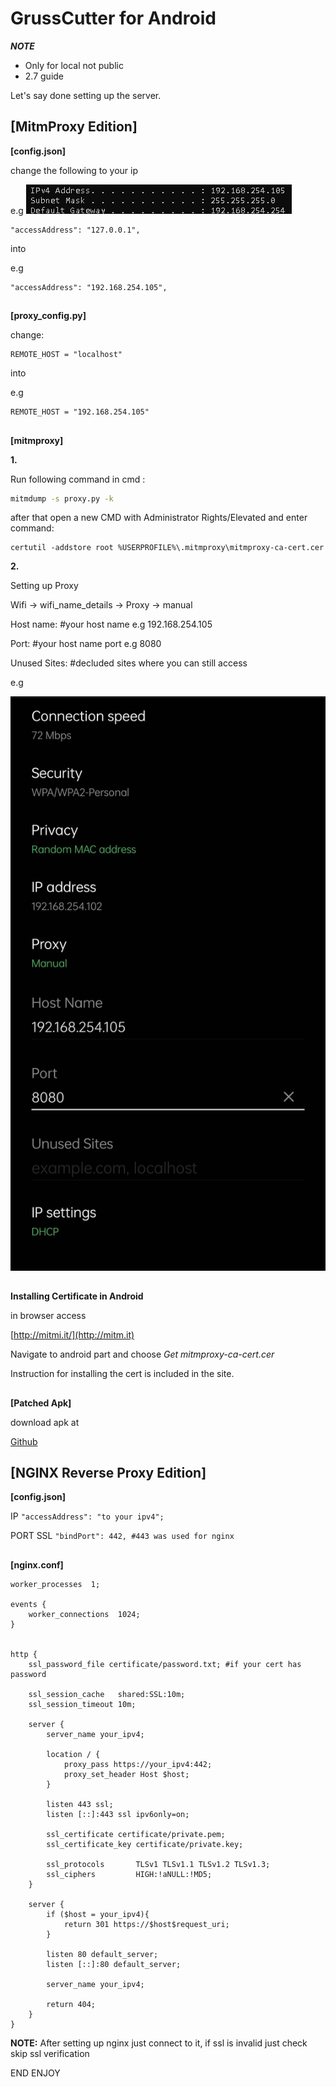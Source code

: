 # GrussCutter for Android

***NOTE***
- Only for local not public
- 2.7 guide

Let's say done setting up the server.

## ****[MitmProxy Edition]****
****[config.json]****

change the following to your ip

e.g
![App Screenshot](https://raw.githubusercontent.com/Kurtivan2223/GrassCutter-Android-Local/main/Screenshot/IP.PNG)

```
"accessAddress": "127.0.0.1",
```
into

e.g
```
"accessAddress": "192.168.254.105",
```
##
****[proxy_config.py]****

change:
```
REMOTE_HOST = "localhost"
```

into

e.g

```
REMOTE_HOST = "192.168.254.105"
```

##

****[mitmproxy]****

****1.****

Run following command in cmd :
```cmd
mitmdump -s proxy.py -k
```

after that open a new CMD with Administrator Rights/Elevated and enter command:

```
certutil -addstore root %USERPROFILE%\.mitmproxy\mitmproxy-ca-cert.cer
```

****2.****

Setting up Proxy

Wifi -> wifi_name_details -> Proxy -> manual

Host name: #your host name e.g 192.168.254.105

Port: #your host name port e.g 8080

Unused Sites: #decluded sites where you can still access

e.g 
 
![App Screenshot](https://raw.githubusercontent.com/Kurtivan2223/GrassCutter-Android-Local/main/Screenshot/285574571_401674071974696_8763711250069748976_n.jpg)

##

****Installing Certificate in Android****

in browser access 

[http://mitmi.it/](http://mitm.it)

Navigate to android part and choose *Get mitmproxy-ca-cert.cer*

Instruction for installing the cert is included in the site.

##

****[Patched Apk]****

download apk at

[Github](https://github.com/577fkj/GenshinProxy/releases/tag/releases)

##

## ****[NGINX Reverse Proxy Edition]****

****[config.json]****

IP
`
"accessAddress": "to your ipv4";
`

PORT SSL
`
"bindPort": 442, #443 was used for nginx
`

##

****[nginx.conf]****
```
worker_processes  1;

events {
    worker_connections  1024;
}


http {
    ssl_password_file certificate/password.txt; #if your cert has password

    ssl_session_cache   shared:SSL:10m;
    ssl_session_timeout 10m;

    server {
        server_name your_ipv4;

        location / {
            proxy_pass https://your_ipv4:442;
            proxy_set_header Host $host;
        }

        listen 443 ssl;
        listen [::]:443 ssl ipv6only=on;
        
        ssl_certificate certificate/private.pem;     
		ssl_certificate_key certificate/private.key;

		ssl_protocols       TLSv1 TLSv1.1 TLSv1.2 TLSv1.3;
		ssl_ciphers         HIGH:!aNULL:!MD5;
    }

    server {
        if ($host = your_ipv4){
            return 301 https://$host$request_uri;
        }

        listen 80 default_server;
        listen [::]:80 default_server;

        server_name your_ipv4;

        return 404;
    }
}
```

**NOTE:** After setting up nginx just connect to it, if ssl is invalid just check skip ssl verification

END ENJOY
